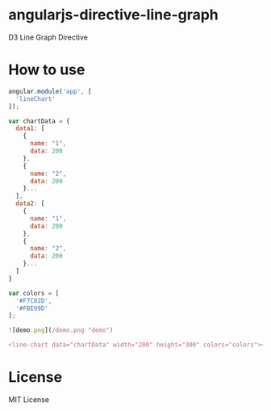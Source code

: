 # angularjs-directive-line-graph
D3 Line Graph Directive

# How to use
```javascript
angular.module('app', [
  'lineChart'
]);

var chartData = {
  data1: [
    {
      name: "1",
      data: 200
    },
    {
      name: "2",
      data: 200
    }...
  ],
  data2: [
    {
      name: "1",
      data: 200
    },
    {
      name: "2",
      data: 200
    }...
  ]
}

var colors = [
  '#F7C82D',
  '#FBE99D'
];

![demo.png](/demo.png "demo")

<line-chart data="chartData" width="200" height="300" colors="colors"></line-chart>
```

# License
MIT License
